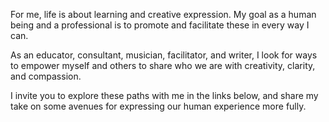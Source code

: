 For me, life is about learning and creative expression. My goal as a human
being and a professional is to promote and facilitate these in every way I
can.

As an educator, consultant, musician, facilitator, and writer, I look for ways to empower myself and others to share who we are with creativity, clarity, and
compassion.

I invite you to explore these paths with me in the links below, and share my
take on some avenues for expressing our human experience more fully.
